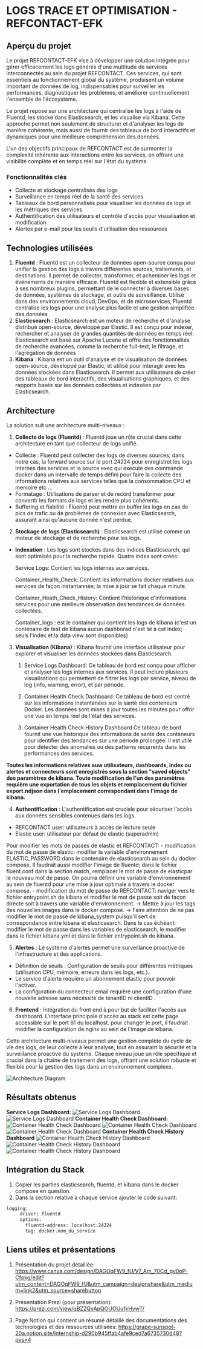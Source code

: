 # LOGS TRACE ET OPTIMISATION - REFCONTACT-EFK

## Aperçu du projet
Le projet REFCONTACT-EFK vise à développer une solution intégrée pour gérer efficacement les logs générés d'une multitude de services interconnectés au sein du projet REFCONTACT. Ces services, qui sont essentiels au fonctionnement global du système, produisent un volume important de données de log, indispensables pour surveiller les performances, diagnostiquer les problèmes, et améliorer continuellement l'ensemble de l'écosystème.

Le projet repose sur une architecture qui centralise les logs à l'aide de Fluentd, les stocke dans Elasticsearch, et les visualise via Kibana. Cette approche permet non seulement de structurer et d'analyser les logs de manière cohérente, mais aussi de fournir des tableaux de bord interactifs et dynamiques pour une meilleure compréhension des données.

L'un des objectifs principaux de REFCONTACT est de surmonter la complexité inhérente aux interactions entre les services, en offrant une visibilité complète et en temps réel sur l'état du système.
### Fonctionnalités clés
- Collecte et stockage centralisés des logs
- Surveillance en temps réel de la santé des services
- Tableaux de bord personnalisés pour visualiser les données de logs et les métriques des services
- Authentification des utilisateurs et contrôle d'accès pour visualisation et modification
- Alertes par e-mail pour les seuils d'utilisation des ressources

## Technologies utilisées
1. **Fluentd** : Fluentd est un collecteur de données open-source conçu pour unifier la gestion des logs à travers différentes sources, traitements, et destinations. Il permet de collecter, transformer, et acheminer les logs et événements de manière efficace. Fluentd est flexible et extensible grâce à ses nombreux plugins, permettant de le connecter à diverses bases de données, systèmes de stockage, et outils de surveillance. Utilisé dans des environnements cloud, DevOps, et de microservices, Fluentd centralise les logs pour une analyse plus facile et une gestion simplifiée des données
2. **Elasticsearch** : Elasticsearch est un moteur de recherche et d'analyse distribué open-source, développé par Elastic. Il est conçu pour indexer, rechercher et analyser de grandes quantités de données en temps réel. Elasticsearch est basé sur Apache Lucene et offre des fonctionnalités de recherche avancées, comme la recherche full-text, le filtrage, et l'agrégation de données
3. **Kibana** : 
Kibana est un outil d'analyse et de visualisation de données open-source, développé par Elastic, et utilisé pour interagir avec les données stockées dans Elasticsearch. Il permet aux utilisateurs de créer des tableaux de bord interactifs, des visualisations graphiques, et des rapports basés sur les données collectées et indexées par Elasticsearch.

## Architecture
La solution suit une architecture multi-niveaux :

1. **Collecte de logs (Fluentd)** :
Fluentd joue un rôle crucial dans cette architecture en tant que collecteur de logs unifié.

- Collecte : Fluentd peut collecter des logs de diverses sources; dans notre cas, la forward source sur le port 24224 pour enregistret les logs internes des services et la source exec qui execute des commande docker dans un intervalle de temps défini pour faire la collecte des informations relatives aux services telles que la consommation CPU et memoire etc ... 
- Formatage : Utilisations de parser et de record transformer pour convertir les formats de logs et les rendre plus cohérents.
- Buffering et fiabilité : Fluentd peut mettre en buffer les logs en cas de pics de trafic ou de problèmes de connexion avec Elasticsearch, assurant ainsi qu'aucune donnée n'est perdue.


2. **Stockage de logs (Elasticsearch)** :
Elasticsearch est utilisé comme un moteur de stockage et de recherche pour les logs.

- **Indexation** : Les logs sont stockés dans des indices Elasticsearch, qui sont optimisés pour la recherche rapide. Quatre index sont créés: 

    Service Logs: Contient les logs internes aux services.

    Container_Health_Check: Contient les informations docker relatives aux services de façon instantannée; la mise à jour se fait chaque minute.

    Container_Heath_Check_History: Contient l'historique d'informations services pour une meilleure observation des tendances de données collectées.

    Container_logs : est le container qui contient les logs de kibana (c'est un contenaire de test de kibana aucun dashborad n'est lié à cet index; seuls l'index et la data view sont disponibles)



3. **Visualisation (Kibana)** :
Kibana fournit une interface utilisateur pour explorer et visualiser les données stockées dans Elasticsearch.

    1. Service Logs Dashboard:
Ce tableau de bord est conçu pour afficher et analyser les logs internes aux services. Il peut inclure plusieurs visualisations qui permettent de filtrer les logs par service, niveau de log (info, warning, error), et par période.

    2. Container Health Check Dashboard:
Ce tableau de bord est centré sur les informations instantanées sur la santé des conteneurs Docker. Les données sont mises à jour toutes les minutes pour offrir une vue en temps réel de l'état des services.
    3. Container Health Check History Dashboard
Ce tableau de bord fournit une vue historique des informations de santé des conteneurs pour identifier des tendances sur une période prolongée. Il est utile pour détecter des anomalies ou des patterns récurrents dans les performances des services.

**Toutes les informations relatives auw utilisateurs, dashboards, index ou alertes et connecteurs sont enregistrés sous la section "saved objects" des paramètres de kibana. Toute modification de l'un des paramètres requière une exportation de tous les objets et remplacement du fichier export.ndjson dans l'emplacement correspondant dans l'image de kibana.**

4. **Authentification** :
L'authentification est cruciale pour sécuriser l'accès aux données sensibles contenues dans les logs.

- REFCONTACT user: utilisateurs à accès de lecture seule
- Elastic user: utilisateur par défaut de elastic (superadmin)

Pour modifier les mots de passes de elastic et REFCONTACT: 
    - modification du mot de passe de elastic: modifier la variable d'environnement ELASTIC_PASSWORD dans le contenaire de elasticsearch au sein du docker compose. Il faudrait aussi modifier l'image de fluentd; dans le fichier fluent.conf dans la section match, remplacer le mot de passe de elasticpar le nouveau mot de passe. On pourra définir une variable d'environnement au sein de fluentd pour une mise à jour optimale à travers le docker compose.
    - modification du mot de passe de REFCONTACT: naviger vers le fichier entrypoint.sh de kibana et modifier le mot de passe soit de facon directe soit à travers une variable d'environnement. 
    -> Mettre à jour les tags des nouvelles images dans le docker compose.
    -> Faire attention de ne pas modifier le mot de passe de kibana_system puisqu'il sert de correspondance entre kibana et elasticsearch. Dans le cas échéant: modifier le mot de passe dans les variables de elasticsearch, le modifier dans le fichier kibana.yml et dans le fichier entrypoint.sh de kibana. 

5. **Alertes** :
Le système d'alertes permet une surveillance proactive de l'infrastructure et des applications.

- Définition de seuils : Configuration de seuils pour différentes métriques (utilisation CPU, mémoire, erreurs dans les logs, etc.).
- Le service d'alerte requière un abonnement elastic pour pouvoir l'activer.
- La configuration du connecteur email requière une configuration d'une nouvelle adresse sans nécéssité de tenantID ni clientID .

6. **Frontend** :
Intégration du front end à pour but de faciliter l'accès aux dashboard. L'interface principale d'accès au stack est cette page accessible sur le port 81 du localhost. 
pour changer le port, il faudrait modifier la configuration de nginx au sein de l'image de kibana.


Cette architecture multi-niveaux permet une gestion complète du cycle de vie des logs, de leur collecte à leur analyse, tout en assurant la sécurité et la surveillance proactive du système. Chaque niveau joue un rôle spécifique et crucial dans la chaîne de traitement des logs, offrant une solution robuste et flexible pour la gestion des logs dans un environnement complexe.

![Architecture Diagram](images/architecture-globale.png)


## Résultats obtenus
**Service Logs Dashboard:**
![Service Logs Dashboard](images/11.png)
![Service Logs Dashboard](images/12.png)
**Container Health Check Dashboard:**
![Container Health Check Dashboard](images/21.png)
![Container Health Check Dashboard](images/22.png)
![Container Health Check Dashboard](images/23.png)
**Container Health Check History Dashboard**
![Container Health Check History Dashboard](images/31.png)
![Container Health Check History Dashboard](images/32.png)
![Container Health Check History Dashboard](images/33.png)
    
## Intégration du Stack
1. Copier les parties elasticsearch, fluentd, et kibana dans le docker compose en question.
2. Dans la section relative à chaque service ajouter le code suivant:
 ```bash
 logging:
      driver: fluentd
      options:
        fluentd-address: localhost:24224
        tag: docker.nom_du_service
```
    
## Liens utiles et présentations
1. Présentation du projet détaillée: https://www.canva.com/design/DAGOqFW9_fU/V7_Am_70Cd_gv0oP-Cfpkg/edit?utm_content=DAGOqFW9_fU&utm_campaign=designshare&utm_medium=link2&utm_source=sharebutton

2. Présentation Prezi (pour présentation): https://prezi.com/view/qBZZQxApQOUOUufkHywT/
3. Page Notion qui contient un résumé détaillé des documentations des technologies et des ressources utilisées: https://grape-sunspot-20a.notion.site/Internship-d290b945ffab4afe9ced7a6735730d48?pvs=4
